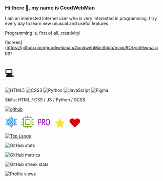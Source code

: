 ### Hi there 👋, my name is GoodWebMan
I am an interested Internet user who is very interested in programming.
I try every day to learn new unusual and useful features

Programming is, first of all, creativity!

!Screen](https://github.com/goodwebman/GoodwebMan/blob/main/9OLych9wmJc.jpg)

# 💻 
![HTML5](https://img.shields.io/badge/html5-%23E34F26.svg?style=for-the-badge&logo=html5&logoColor=white) ![CSS3](https://img.shields.io/badge/css3-%231572B6.svg?style=for-the-badge&logo=css3&logoColor=white) ![Python](https://img.shields.io/badge/python-3670A0?style=for-the-badge&logo=python&logoColor=ffdd54) ![JavaScript](https://img.shields.io/badge/javascript-%23323330.svg?style=for-the-badge&logo=javascript&logoColor=%23F7DF1E) 	![Figma](https://img.shields.io/badge/figma-%23F24E1E.svg?style=for-the-badge&logo=figma&logoColor=white) 

Skills:  HTML  / CSS / JS / Python / SCSS





[<img src='https://cdn.jsdelivr.net/npm/simple-icons@3.0.1/icons/github.svg' alt='github' height='40'>](https://github.com/goodwebman)  

<a href='https://archiveprogram.github.com/'><img src='https://raw.githubusercontent.com/acervenky/animated-github-badges/master/assets/acbadge.gif' width='40' height='40'></a> <a href='https://docs.github.com/en/developers'><img src='https://raw.githubusercontent.com/acervenky/animated-github-badges/master/assets/devbadge.gif' width='40' height='40'></a> <a href='https://github.com/pricing'><img src='https://raw.githubusercontent.com/acervenky/animated-github-badges/master/assets/pro.gif' width='40' height='40'></a> <a href='https://stars.github.com/'><img src='https://raw.githubusercontent.com/acervenky/animated-github-badges/master/assets/starbadge.gif' width='35' height='35'></a> <a href='https://docs.github.com/en/github/supporting-the-open-source-community-with-github-sponsors'><img src='https://raw.githubusercontent.com/acervenky/animated-github-badges/master/assets/sponsorbadge.gif' width='35' height='35'></a> 

[![Top Langs](https://github-readme-stats.vercel.app/api/top-langs/?username=goodwebman)](https://github.com/anuraghazra/github-readme-stats)

![GitHub stats](https://github-readme-stats.vercel.app/api?username=goodwebman&show_icons=true)  

![GitHub metrics](https://metrics.lecoq.io/goodwebman)  

![GitHub streak stats](https://streak-stats.demolab.com/?user=goodwebman)  

![Profile views](https://gpvc.arturio.dev/goodwebman)  
